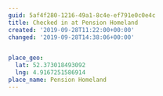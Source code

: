 ```yaml
---
guid: 5af4f280-1216-49a1-8c4e-ef791e0c0e4c
title: Checked in at Pension Homeland
created: '2019-09-28T11:22:00+00:00'
changed: '2019-09-28T14:38:06+00:00'


place_geo:
  lat: 52.373018493092
  lng: 4.9167251586914
place_name: Pension Homeland
---
```



